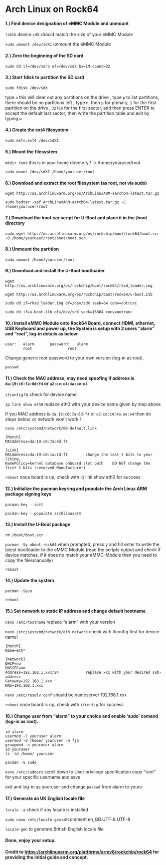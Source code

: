 # Arch Linux on Rock64

#### 1.)  Find device designation of eMMC Module and unmount

`lsblk`			device `sdX` should match the size of your eMMC Module

`sudo umount /dev/sdX1`   unmount the eMMC Module

#### 2.)  Zero the beginning of the SD card

`sudo dd if=/dev/zero of=/dev/sdX bs=1M count=32`

#### 3.)  Start fdisk to partition the SD card

`sudo fdisk /dev/sdX`

type `o` this will clear out any partitions on the drive
, type `p` to list partitions, there should be no partitions left
, type `n`, then `p` for primary, `1` for the first partition on the drive
, `32768` for the first sector, and then press ENTER to accept the
default last sector, then write the partition table and exit by typing `w`

#### 4.)  Create the ext4 filesystem

`sudo mkfs.ext4 /dev/sdX1`

#### 5.)  Mount the filesystem

`mkdir root`		this is in your home directory ! → /home/youruser/root 

`sudo mount /dev/sdX1 /home/youruser/root`

#### 6.)  Download and extract the root filesystem (as root, not via sudo)

`wget http://os.archlinuxarm.org/os/ArchLinuxARM-aarch64-latest.tar.gz`

`sudo bsdtar -xpf ArchLinuxARM-aarch64-latest.tar.gz -C /home/youruser/root`

#### 7.)  Download the boot.scr script for U-Boot and place it in the /boot directory

`sudo wget http://os.archlinuxarm.org/os/rockchip/boot/rock64/boot.scr -O /home/youruser/root/boot/boot.scr`

#### 8.)  Unmount the partition

`sudo umount /home/youruser/root`

#### 9.)  Download and install the U-Boot bootloader

`wget http://os.archlinuxarm.org/os/rockchip/boot/rock64/rksd_loader.img`

`wget http://os.archlinuxarm.org/os/rockchip/boot/rock64/u-boot.itb`

`sudo dd if=rksd_loader.img of=/dev/sdX seek=64 conv=notrunc`

`sudo dd if=u-boot.itb of=/dev/sdX seek=16384 conv=notrunc`
	
#### 10.) Install eMMC Module onto Rock64 Board, connect HDMI, ethernet, USB Keyboard and power up, the System is setup with 2 users “alarm” and “root”, log-in details as below:
	
	user:	alarm		password:	alarm
	    	root				root

Change generic root password to your own version (log-in as root).
	
`passwd`

#### 11.) Check the MAC address, may need spoofing if address is `da:19:c8:7a:6d:f4` or `a2:ce:c4:4a:ae:e4`

`ifconfig`    to check for device name

`ip link show eth0`   replace eth0 with your device name given by step above

If you MAC address is `da:19:c8:7a:6d:f4` or `a2:ce:c4:4a:ae:e4` then do steps below, or network won’t work !

`nano /etc/systemd/network/00-default.link`

	[Match]
	MACAddress=da:19:c8:7a:6d:f4

	[Link]
	MACAddress=da:19:c8:1a:1d:f1		change the last 3 bits to your liking,
	NamePolicy=kernel database onboard slot path	DO NOT change the first 3 bits (reserved Manufacturer)

`reboot`     once board is up, check with ip link show eth0 for success

#### 12.) Initialize the pacman keyring and populate the Arch Linux ARM package signing keys

`pacman-key --init`

`pacman-key --populate archlinuxarm`

#### 13.) Install the U-Boot package

`rm /boot/boot.scr`

`pacman -Sy uboot-rock64`		when prompted, press y and hit enter to write the latest bootloader to the eMMC Module (read the scripts output and check if device matches, if it does no match your eMMC-Module then you need to copy the filesmanually)

`reboot`

#### 14.) Update the system

`pacman -Syuu`

`reboot`

#### 15.) Set network to static IP address and change default hostname

`nano /etc/hostname`	replace “alarm” with your version

`nano /etc/systemd/network/eth.network`   check with ifconfig first for device name!

	[Match]
	Name=eth*

	[Network]
	DHCP=no
	DNSSEC=no
	Address=192.168.1.xxx/24			replace xxx with your desired sub-address
	Gateway=192.168.1.xxx
	DNS=192.168.1.xxx

`nano /etc/resolv.conf`			should be nameserver 192.168.1.xxx

`reboot`					once board is up, check with `ifconfig` for success		

#### 16.) Change user from “alarm” to your choice and enable ‘sudo’ comand (log-in as root).

	id alarm
	usermod -l youruser alarm
	usermod -d /home/ youruser -m fjb
	groupmod -n youruser alarm
	id youruser
	ls -ld /home/ youruser

`pacman -S sudo`

`nano /etc/sudoers`				scroll down to User privilege specification	copy "root" for your specific username and save

exit and log-in as youruser and change `passwd` from alarm to yours

#### 17.) Generate an UK English locale file

`locale -a`					check if any locale is installed

`sudo nano /etc/locale.gen`			uncomment en_GB.UTF-8 UTF-8

`locale-gen`				to generate British English locale file

	
#### Done, enjoy your setup.

#### Credit to https://archlinuxarm.org/platforms/armv8/rockchip/rock64 for providing the initial guide and concept.
	
